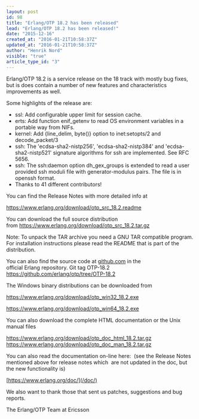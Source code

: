 ```yaml
---
layout: post
id: 98
title: "Erlang/OTP 18.2 has been released"
lead: "Erlang/OTP 18.2 has been released!"
date: "2015-12-16"
created_at: "2016-01-21T10:58:37Z"
updated_at: "2016-01-21T10:58:37Z"
author: "Henrik Nord"
visible: "true"
article_type_id: "3"
---
```


Erlang/OTP 18.2 is a service release on the 18 track with mostly bug fixes, but is does contain a number of new features and characteristics improvements as well. 

 Some highlights of the release are:
* ssl: Add configurable upper limit for session cache.
* erts: Add function enif_getenv to read OS environment variables in a portable way from NIFs.
* kernel: Add {line_delim, byte()} option to inet:setopts/2 and decode_packet/3
* ssh: The 'ecdsa-sha2-nistp256', 'ecdsa-sha2-nistp384' and 'ecdsa-sha2-nistp521' signature algorithms for ssh are implemented. See RFC 5656.
* ssh: The ssh:daemon option dh_gex_groups is extended to read a user provided ssh moduli file with generator-modulus pairs. The file is in openssh format.
* Thanks to 41 different contributors!

You can find the Release Notes with more detailed info at

<https://www.erlang.org/download/otp_src_18.2.readme>

You can download the full source distribution from <https://www.erlang.org/download/otp_src_18.2.tar.gz>

Note: To unpack the TAR archive you need a GNU TAR compatible program. For installation instructions please read the README that is part of the distribution.

You can also find the source code at [github.com](http://github.com/) in the official Erlang repository. Git tag OTP-18.2
<https://github.com/erlang/otp/tree/OTP-18.2>

The Windows binary distributions can be downloaded from

<https://www.erlang.org/download/otp_win32_18.2.exe>

<https://www.erlang.org/download/otp_win64_18.2.exe>

You can also download the complete HTML documentation or the Unix manual files

<https://www.erlang.org/download/otp_doc_html_18.2.tar.gz> 
<https://www.erlang.org/download/otp_doc_man_18.2.tar.gz>


 You can also read the documentation on-line here: 
 (see the Release Notes mentioned above for release notes which 
 are not updated in the doc, but the new functionality is)

[https://www.erlang.org/doc/](/doc/)

 We also want to thank those that sent us patches, suggestions and bug reports.

 The Erlang/OTP Team at Ericsson
